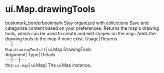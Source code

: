  
#  ui.Map.drawingTools
bookmark_borderbookmark Stay organized with collections  Save and categorize content based on your preferences.
Returns the map's drawing tools, which can be used to create and edit shapes on the map. Adds the drawing tools to the map if none exist. 
Usage| Returns  
---|---  
`Map.drawingTools()`| ui.Map.DrawingTools  
Argument| Type| Details  
---|---|---  
this: `ui.map`| ui.Map| The ui.Map instance.  

